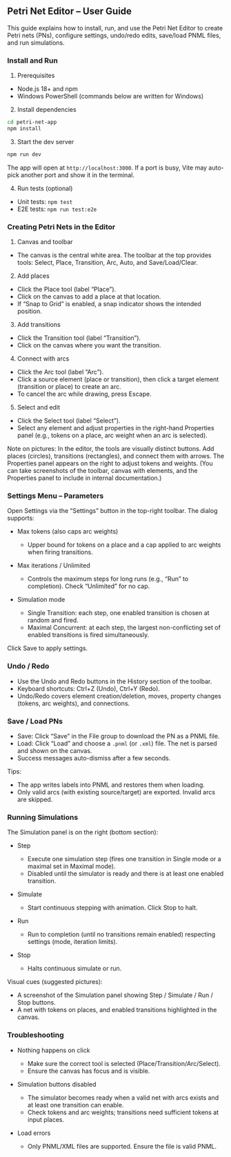 ## Petri Net Editor – User Guide

This guide explains how to install, run, and use the Petri Net Editor to create Petri nets (PNs), configure settings, undo/redo edits, save/load PNML files, and run simulations.

### Install and Run

1) Prerequisites
- Node.js 18+ and npm
- Windows PowerShell (commands below are written for Windows)

2) Install dependencies
```bash
cd petri-net-app
npm install
```

3) Start the dev server
```bash
npm run dev
```
The app will open at `http://localhost:3000`. If a port is busy, Vite may auto-pick another port and show it in the terminal.

4) Run tests (optional)
- Unit tests: `npm test`
- E2E tests: `npm run test:e2e`

### Creating Petri Nets in the Editor

1) Canvas and toolbar
- The canvas is the central white area. The toolbar at the top provides tools: Select, Place, Transition, Arc, Auto, and Save/Load/Clear.

2) Add places
- Click the Place tool (label “Place”).
- Click on the canvas to add a place at that location.
- If “Snap to Grid” is enabled, a snap indicator shows the intended position.

3) Add transitions
- Click the Transition tool (label “Transition”).
- Click on the canvas where you want the transition.

4) Connect with arcs
- Click the Arc tool (label “Arc”).
- Click a source element (place or transition), then click a target element (transition or place) to create an arc.
- To cancel the arc while drawing, press Escape.

5) Select and edit
- Click the Select tool (label “Select”).
- Select any element and adjust properties in the right-hand Properties panel (e.g., tokens on a place, arc weight when an arc is selected).

Note on pictures: In the editor, the tools are visually distinct buttons. Add places (circles), transitions (rectangles), and connect them with arrows. The Properties panel appears on the right to adjust tokens and weights. (You can take screenshots of the toolbar, canvas with elements, and the Properties panel to include in internal documentation.)

### Settings Menu – Parameters

Open Settings via the “Settings” button in the top-right toolbar. The dialog supports:

- Max tokens (also caps arc weights)
  - Upper bound for tokens on a place and a cap applied to arc weights when firing transitions.

- Max iterations / Unlimited
  - Controls the maximum steps for long runs (e.g., “Run” to completion). Check “Unlimited” for no cap.

- Simulation mode
  - Single Transition: each step, one enabled transition is chosen at random and fired.
  - Maximal Concurrent: at each step, the largest non-conflicting set of enabled transitions is fired simultaneously.

Click Save to apply settings.

### Undo / Redo

- Use the Undo and Redo buttons in the History section of the toolbar.
- Keyboard shortcuts: Ctrl+Z (Undo), Ctrl+Y (Redo).
- Undo/Redo covers element creation/deletion, moves, property changes (tokens, arc weights), and connections.

### Save / Load PNs

- Save: Click “Save” in the File group to download the PN as a PNML file.
- Load: Click “Load” and choose a `.pnml` (or `.xml`) file. The net is parsed and shown on the canvas.
- Success messages auto-dismiss after a few seconds.

Tips:
- The app writes labels into PNML and restores them when loading.
- Only valid arcs (with existing source/target) are exported. Invalid arcs are skipped.

### Running Simulations

The Simulation panel is on the right (bottom section):

- Step
  - Execute one simulation step (fires one transition in Single mode or a maximal set in Maximal mode).
  - Disabled until the simulator is ready and there is at least one enabled transition.

- Simulate
  - Start continuous stepping with animation. Click Stop to halt.

- Run
  - Run to completion (until no transitions remain enabled) respecting settings (mode, iteration limits).

- Stop
  - Halts continuous simulate or run.

Visual cues (suggested pictures):
- A screenshot of the Simulation panel showing Step / Simulate / Run / Stop buttons.
- A net with tokens on places, and enabled transitions highlighted in the canvas.

### Troubleshooting

- Nothing happens on click
  - Make sure the correct tool is selected (Place/Transition/Arc/Select).
  - Ensure the canvas has focus and is visible.

- Simulation buttons disabled
  - The simulator becomes ready when a valid net with arcs exists and at least one transition can enable.
  - Check tokens and arc weights; transitions need sufficient tokens at input places.

- Load errors
  - Only PNML/XML files are supported. Ensure the file is valid PNML.


